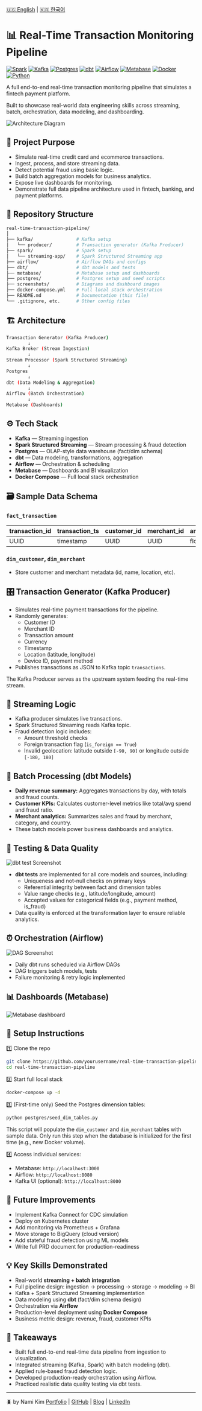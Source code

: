 [🇺🇸 English](./README.md) | [🇰🇷 한국어](./README.ko.md)

# 📊 Real-Time Transaction Monitoring Pipeline

[![Spark](https://img.shields.io/badge/Spark-E25A1C?style=flat&logo=apachespark&logoColor=white)]()
[![Kafka](https://img.shields.io/badge/Kafka-231F20?style=flat&logo=apachekafka&logoColor=white)]()
[![Postgres](https://img.shields.io/badge/Postgres-336791?style=flat&logo=postgresql&logoColor=white)]()
[![dbt](https://img.shields.io/badge/dbt-FF694B?style=flat&logo=dbt&logoColor=white)]()
[![Airflow](https://img.shields.io/badge/Airflow-017CEE?style=flat&logo=apacheairflow&logoColor=white)]()
[![Metabase](https://img.shields.io/badge/Metabase-509EE3?style=flat&logo=metabase&logoColor=white)]()
[![Docker](https://img.shields.io/badge/Docker-2496ED?style=flat&logo=docker&logoColor=white)]()
[![Python](https://img.shields.io/badge/Python-3776AB?style=flat&logo=python&logoColor=white)]()

A full end-to-end real-time transaction monitoring pipeline that simulates a fintech payment platform.  

Built to showcase real-world data engineering skills across streaming, batch, orchestration, data modeling, and dashboarding.

![Architecture Diagram](./screenshots/architecture.png)

## 🚀 Project Purpose

- Simulate real-time credit card and ecommerce transactions.
- Ingest, process, and store streaming data.
- Detect potential fraud using basic logic.
- Build batch aggregation models for business analytics.
- Expose live dashboards for monitoring.
- Demonstrate full data pipeline architecture used in fintech, banking, and payment platforms.

## 📂 Repository Structure

```bash
real-time-transaction-pipeline/
│
├── kafka/                # Kafka setup
│   └── producer/         # Transaction generator (Kafka Producer)
├── spark/                # Spark setup
│   └── streaming-app/    # Spark Structured Streaming app
├── airflow/              # Airflow DAGs and configs
├── dbt/                  # dbt models and tests
├── metabase/             # Metabase setup and dashboards
├── postgres/             # Postgres setup and seed scripts
├── screenshots/          # Diagrams and dashboard images
├── docker-compose.yml    # Full local stack orchestration
├── README.md             # Documentation (this file)
└── .gitignore, etc.      # Other config files
```


## 🏗 Architecture

```bash
Transaction Generator (Kafka Producer)
        ↓
Kafka Broker (Stream Ingestion)
        ↓
Stream Processor (Spark Structured Streaming)
        ↓
Postgres    
        ↓
dbt (Data Modeling & Aggregation)
        ↓
Airflow (Batch Orchestration)
        ↓
Metabase (Dashboards)
```


## ⚙️ Tech Stack

* **Kafka** — Streaming ingestion
* **Spark Structured Streaming** — Stream processing & fraud detection
* **Postgres** — OLAP-style data warehouse (fact/dim schema)
* **dbt** — Data modeling, transformations, aggregation
* **Airflow** — Orchestration & scheduling
* **Metabase** — Dashboards and BI visualization
* **Docker Compose** — Full local stack orchestration


## 🗃 Sample Data Schema

### `fact_transaction`

| transaction_id | transaction_ts | customer_id | merchant_id | amount | currency | latitude | longitude | device_id | payment_method | is_foreign | is_fraud |
| -------------- | -------------- | ----------- | ----------- | ------ | -------- | -------- | --------- | --------- | -------------- | ---------- | -------- |
| UUID           | timestamp      | UUID        | UUID        | float  | string   | float    | float     | string    | string         | boolean    | boolean  |

### `dim_customer`, `dim_merchant`

* Store customer and merchant metadata (id, name, location, etc).

## 🎛 Transaction Generator (Kafka Producer)

- Simulates real-time payment transactions for the pipeline.
- Randomly generates:
  - Customer ID
  - Merchant ID
  - Transaction amount
  - Currency
  - Timestamp
  - Location (latitude, longitude)
  - Device ID, payment method
- Publishes transactions as JSON to Kafka topic `transactions`.

The Kafka Producer serves as the upstream system feeding the real-time stream.


## 🔄 Streaming Logic

* Kafka producer simulates live transactions.
* Spark Structured Streaming reads Kafka topic.
* Fraud detection logic includes:
  * Amount threshold checks
  * Foreign transaction flag (`is_foreign == True`)
  * Invalid geolocation: latitude outside `[-90, 90]` or longitude outside `[-180, 180]`

## 🧮 Batch Processing (dbt Models)

* **Daily revenue summary:** Aggregates transactions by day, with totals and fraud counts.
* **Customer KPIs:** Calculates customer-level metrics like total/avg spend and fraud ratio.
* **Merchant analytics:** Summarizes sales and fraud by merchant, category, and country.
* These batch models power business dashboards and analytics.

## 🧪 Testing & Data Quality

![dbt test Screenshot](./screenshots/dbt_test_result.png)

* **dbt tests** are implemented for all core models and sources, including:
  * Uniqueness and not-null checks on primary keys
  * Referential integrity between fact and dimension tables
  * Value range checks (e.g., latitude/longitude, amount)
  * Accepted values for categorical fields (e.g., payment method, is_fraud)
* Data quality is enforced at the transformation layer to ensure reliable analytics.

## ⏰ Orchestration (Airflow)
![DAG Screenshot](./screenshots/dag.png)

* Daily dbt runs scheduled via Airflow DAGs
* DAG triggers batch models, tests 
* Failure monitoring & retry logic implemented


## 📊 Dashboards (Metabase)

![Metabase dashboard](./screenshots/dashboard.jpg)


## 🐳 Setup Instructions

1️⃣ Clone the repo

```bash
git clone https://github.com/yourusername/real-time-transaction-pipeline.git
cd real-time-transaction-pipeline
```

2️⃣ Start full local stack

```bash
docker-compose up -d
```

3️⃣ (First-time only) Seed the Postgres dimension tables:

```bash
python postgres/seed_dim_tables.py
```

This script will populate the `dim_customer` and `dim_merchant` tables with sample data. Only run this step when the database is initialized for the first time (e.g., new Docker volume).

4️⃣ Access individual services:

* Metabase: `http://localhost:3000`
* Airflow: `http://localhost:8080`
* Kafka UI (optional): `http://localhost:8000`


## 🧭 Future Improvements

* Implement Kafka Connect for CDC simulation
* Deploy on Kubernetes cluster
* Add monitoring via Prometheus + Grafana
* Move storage to BigQuery (cloud version)
* Add stateful fraud detection using ML models
* Write full PRD document for production-readiness


## 💡 Key Skills Demonstrated

* Real-world **streaming + batch integration**
* Full pipeline design: ingestion → processing → storage → modeling → BI
* Kafka + Spark Structured Streaming implementation
* Data modeling using **dbt** (fact/dim schema design)
* Orchestration via **Airflow**
* Production-level deployment using **Docker Compose**
* Business metric design: revenue, fraud, customer KPIs


## 🚀 Takeaways

- Built full end-to-end real-time data pipeline from ingestion to visualization.
- Integrated streaming (Kafka, Spark) with batch modeling (dbt).
- Applied rule-based fraud detection logic.
- Developed production-ready orchestration using Airflow.
- Practiced realistic data quality testing via dbt tests.

---
🪲 by Nami Kim
[Portfolio](https://namikimlab.github.io/) | [GitHub](https://github.com/namikimlab) | [Blog](https://namixkim.com) | [LinkedIn](https://linkedin.com/in/namixkim)